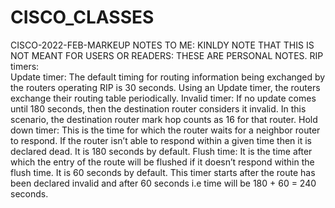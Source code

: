 # CISCO_CLASSES
CISCO-2022-FEB-MARKEUP
NOTES TO ME: KINLDY NOTE THAT THIS IS NOT MEANT FOR USERS OR READERS: THESE ARE PERSONAL NOTES.
  RIP timers:  
Update timer: The default timing for routing information being exchanged by the routers operating RIP is 30 seconds. Using an Update timer, the routers exchange their routing table periodically.
Invalid timer: If no update comes until 180 seconds, then the destination router considers it invalid. In this scenario, the destination router mark hop counts as 16 for that router.
Hold down timer: This is the time for which the router waits for a neighbor router to respond. If the router isn’t able to respond within a given time then it is declared dead. It is 180 seconds by default.
Flush time: It is the time after which the entry of the route will be flushed if it doesn’t respond within the flush time. It is 60 seconds by default. This timer starts after the 
route has been declared invalid and after 60 seconds i.e time will be 180 + 60 = 240 seconds.

